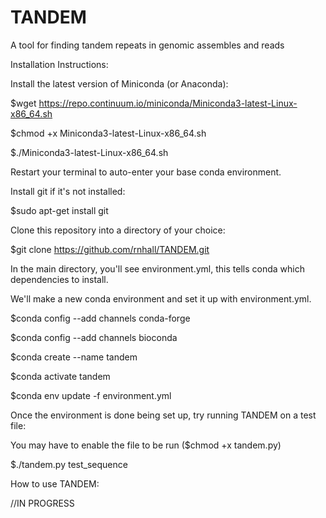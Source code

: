 # TANDEM
A tool for finding tandem repeats in genomic assembles and reads

Installation Instructions:

Install the latest version of Miniconda (or Anaconda):

$wget https://repo.continuum.io/miniconda/Miniconda3-latest-Linux-x86_64.sh

$chmod +x Miniconda3-latest-Linux-x86_64.sh

$./Miniconda3-latest-Linux-x86_64.sh


Restart your terminal to auto-enter your base conda environment.

Install git if it's not installed:

$sudo apt-get install git


Clone this repository into a directory of your choice:

$git clone https://github.com/rnhall/TANDEM.git


In the main directory, you'll see environment.yml, this tells conda which dependencies to install.

We'll make a new conda environment and set it up with environment.yml.

$conda config --add channels conda-forge

$conda config --add channels bioconda

$conda create --name tandem

$conda activate tandem

$conda env update -f environment.yml


Once the environment is done being set up, try running TANDEM on a test file:

You may have to enable the file to be run ($chmod +x tandem.py)

$./tandem.py test_sequence


How to use TANDEM:

//IN PROGRESS



